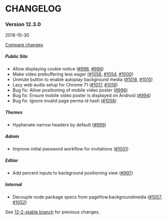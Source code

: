 # CHANGELOG

### Version 12.3.0

2018-10-30

[Compare changes](https://github.com/codevise/pageflow/compare/12-2-stable...v12.3.0)

##### Public Site

- Allow displaying cookie notice
  ([#998](https://github.com/codevise/pageflow/pull/998),
   [#986](https://github.com/codevise/pageflow/pull/986))
- Make video prebuffering less eager
  ([#1056](https://github.com/codevise/pageflow/pull/1056),
   [#1054](https://github.com/codevise/pageflow/pull/1054),
   [#1000](https://github.com/codevise/pageflow/pull/1000))
- Unmute button to enable autoplay background media
  ([#1018](https://github.com/codevise/pageflow/pull/1018),
   [#1015](https://github.com/codevise/pageflow/pull/1015))
- Lazy web audio setup for Chrome 71
  ([#1017](https://github.com/codevise/pageflow/pull/1017),
   [#1016](https://github.com/codevise/pageflow/pull/1016))
- Bug fix: Allow positioning of mobile video poster
  ([#996](https://github.com/codevise/pageflow/pull/996))
- Bug fix: Ensure mobile video poster is displayed on Android
  ([#994](https://github.com/codevise/pageflow/pull/994))
- Bug fix: Ignore invalid page perma id hash
  ([#1058](https://github.com/codevise/pageflow/pull/1058))

##### Themes

- Hyphenate narrow headers by default
  ([#999](https://github.com/codevise/pageflow/pull/999))

##### Admin

- Improve initial password workflow for invitations
  ([#1001](https://github.com/codevise/pageflow/pull/1001))

##### Edtior

- Add percent inputs to background positioning view
  ([#997](https://github.com/codevise/pageflow/pull/997))

##### Internal

- Decouple node package specs from pageflow.backgroundmedia
  ([#1057](https://github.com/codevise/pageflow/pull/1057),
   [#1052](https://github.com/codevise/pageflow/pull/1052))

See
[12-2-stable branch](https://github.com/codevise/pageflow/blob/12-2-stable/CHANGELOG.md)
for previous changes.
